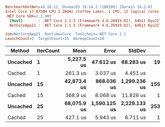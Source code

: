 ``` ini

BenchmarkDotNet=v0.10.12, OS=macOS 10.14.3 (18D109) [Darwin 18.2.0]
Intel Core i7-8750H CPU 2.20GHz (Coffee Lake), 1 CPU, 12 logical cores and 6 physical cores
.NET Core SDK=2.1.403
  [Host]       : .NET Core 2.1.5 (Framework 4.6.26919.02), 64bit RyuJIT DEBUG
  NetCoreApp21 : .NET Core 2.1.5 (Framework 4.6.26919.02), 64bit RyuJIT

Job=NetCoreApp21  Runtime=Core  Toolchain=.NET Core 2.1  
LaunchCount=2  TargetCount=15  WarmupCount=10  

```
|   Method | IterCount |        Mean |        Error |       StdDev |      Gen 0 |   Gen 1 |    Allocated |
|--------- |---------- |------------:|-------------:|-------------:|-----------:|--------:|-------------:|
| **Uncached** |         **1** |  **5,227.5 us** |    **47.612 us** |    **68.283 us** |  **1945.3125** |  **7.8125** |   **8981.86 KB** |
|   Cached |         1 |    261.3 us |     3.037 us |     4.451 us |    93.2617 |  1.9531 |    431.95 KB |
| **Uncached** |        **15** | **42,873.4 us** |   **868.036 us** | **1,299.236 us** | **15562.5000** | **62.5000** |  **71854.33 KB** |
|   Cached |        15 |    368.9 us |     8.068 us |    11.826 us |   130.3711 |       - |    602.47 KB |
| **Uncached** |        **25** | **68,075.9 us** | **1,590.125 us** | **2,229.133 us** | **25312.5000** | **62.5000** | **116763.23 KB** |
|   Cached |        25 |    427.1 us |     5.943 us |     8.711 us |   156.7383 |  0.4883 |    724.27 KB |
